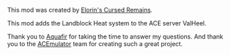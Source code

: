 This mod was created by [Elorin's Cursed Remains](https://github.com/Sepultaris).

This mod adds the Landblock Heat system to the ACE server ValHeel.

Thank you to [Aquafir](https://github.com/aquafir/ACE) for taking the time to answer my questions.
And thank you to the [ACEmulator](https://github.com/ACEmulator/ACE) team for creating such a great project.
